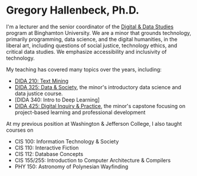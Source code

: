 # Gregory Hallenbeck, Ph.D.

I'm a lecturer and the senior coordinator of the [Digital & Data Studies](https://www.binghamton.edu/harpur/degrees/digital-data.html)
program at Binghamton University. We are a minor that grounds technology, primarily programming, data science, and the digital humanities, in the liberal art,
including questions of social justice, technology ethics, and critical data studies. We emphasize accessibility and inclusivity of technology.

My teaching has covered many topics over the years, including:
* [DIDA 210: Text Mining](https://drive.google.com/drive/folders/18OGHfulQ9-w2MgQv6ihP2It5yUE0-OYd?usp=drive_link)
* [DIDA 325: Data & Society](https://docs.google.com/document/d/1k_5ktJT7uoeeNbiZd5dmeAxqpZDwToR19zelt6Cvfq0/edit?usp=sharing),
  the minor's introductory data science and data justice course.
* [DIDA 340: Intro to Deep Learning]
* [DIDA 425: Digital Inquiry & Practice](https://docs.google.com/document/d/1ivcTGiTCEYvrqetfZ8rFmSVJNJGV_CqpxhtWSS0b9JI/edit?usp=sharing), the minor's capstone focusing on project-based learning and professional development

At my previous position at Washington & Jefferson College, I also taught courses on
* CIS 100: Information Technology & Society
* CIS 110: Interactive Fiction
* CIS 112: Database Concepts
* CIS 155/255: Introduction to Computer Architecture & Compilers
* PHY 150: Astronomy of Polynesian Wayfinding
